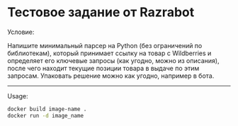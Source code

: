 # Тестовое задание от Razrabot

Условие:

Напишите минимальный парсер на Python (без ограничений по библиотекам), который принимает ссылку на товар с Wildberries и определяет его ключевые запросы (как угодно, можно из описания), после чего находит текущие позиции товара в выдаче по этим запросам. Упаковать решение можно как угодно, например в бота.

---

Usage:

```bash
docker build image-name .
docker run -d image_name
```